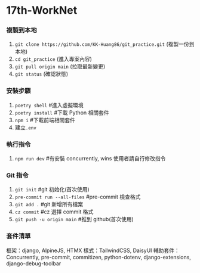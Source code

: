 # 17th-WorkNet

### 複製到本地

1. `git clone https://github.com/KK-Huang86/git_practice.git` (複製一份到本地)
2. `cd git_practice` (進入專案內容)
3. `git pull origin main` (拉取最新變更)
4. `git status` (確認狀態)

### 安裝步驟

1. `poetry shell` #進入虛擬環境
2. `poetry install` #下載 Python 相關套件
3. `npm i` #下載前端相關套件
4. 建立`.env`

### 執行指令

1. `npm run dev` #有安裝 concurrently, wins 使用者請自行修改指令

### Git 指令

1. `git init` #git 初始化(首次使用)
2. `pre-commit run --all-files` #pre-commit 檢查格式
3. `git add .` #git 新增所有檔案
4. `cz commit` #cz 選擇 commit 格式
5. `git push -u origin main` #推到 github(首次使用)

### 套件清單

框架：django, AlpineJS, HTMX
樣式：TailwindCSS, DaisyUI
輔助套件：Concurrently, pre-commit, commitizen, python-dotenv, django-extensions, django-debug-toolbar
